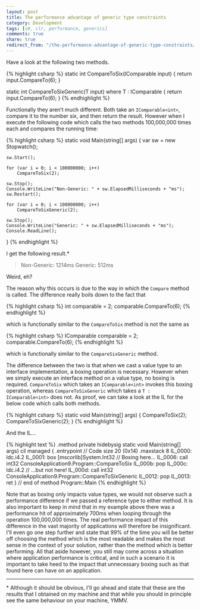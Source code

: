 ```yaml
---
layout: post
title: The performance advantage of generic type constraints
category: Development
tags: [c#, clr, performance, generics]
comments: true
share: true
redirect_from: "/the-performance-advantage-of-generic-type-constraints/"
---
```

Have a look at the following two methods.

{% highlight csharp %}
static int CompareToSix(IComparable<int> input)
{
    return input.CompareTo(6);
}

static int CompareToSixGeneric<T>(T input)
    where T : IComparable<int>
{
    return input.CompareTo(6);
}
{% endhighlight %}

Functionally they aren’t much different. Both take an `IComparable<int>`, compare it to the number six, and then return the result. However when I execute the following code which calls the two methods 100,000,000 times each and compares the running time:

{% highlight csharp %}
static void Main(string[] args)
{
    var sw = new Stopwatch();

    sw.Start();

    for (var i = 0; i < 100000000; i++)
        CompareToSix(2);

    sw.Stop();
    Console.WriteLine("Non-Generic: " + sw.ElapsedMilliseconds + "ms");
    sw.Restart();

    for (var i = 0; i < 100000000; i++)
        CompareToSixGeneric(2);

    sw.Stop();
    Console.WriteLine("Generic: " + sw.ElapsedMilliseconds + "ms");
    Console.ReadLine();
}
{% endhighlight %}

I get the following result.\*

>Non-Generic: 1214ms
>Generic: 512ms

Weird, eh?

The reason why this occurs is due to the way in which the `Compare` method is called. The difference really boils down to the fact that

{% highlight csharp %}
int comparable = 2;
comparable.CompareTo(6);
{% endhighlight %}

which is functionally similar to the `CompareToSix` method is not the same as

{% highlight csharp %}
IComparable<int> comparable = 2;
comparable.CompareTo(6);
{% endhighlight %}

which is functionally similar to the `CompareSixGeneric` method.

The difference between the two is that when we cast a value type to an interface implementation, a boxing operation is necessary. However when we simply execute an interface method on a value type, no boxing is required. `CompareToSix` which takes an `IComparable<int>` invokes this boxing operation, whereas `CompareToSixGeneric` which takes a `T : IComparable<int>` does not. As proof, we can take a look at the IL for the below code which calls both methods.

{% highlight csharp %}
static void Main(string[] args)
{
    CompareToSix(2);
    CompareToSixGeneric(2);
}
{% endhighlight %}

And the IL...

{% highlight text %}
.method private hidebysig static void  Main(string[] args) cil managed
{
  .entrypoint
  // Code size       20 (0x14)
  .maxstack  8
  IL_0000:  ldc.i4.2
  IL_0001:  box        [mscorlib]System.Int32 // Boxing here...
  IL_0006:  call       int32 ConsoleApplication9.Program::CompareToSix
  IL_000b:  pop
  IL_000c:  ldc.i4.2
  // ...but not here!
  IL_000d:  call       int32 ConsoleApplication9.Program::CompareToSixGeneric
  IL_0012:  pop
  IL_0013:  ret
} // end of method Program::Main
{% endhighlight %}

Note that as boxing only impacts value types, we would not observe such a performance difference if we passed a reference type to either method. It is also important to keep in mind that in my example above there was a performance hit of approximately 700ms when looping through the operation 100,000,000 times. The real performance impact of this difference in the vast majority of applications will therefore be insignificant. I'll even go one step further and state that 99% of the time you will be better off choosing the method which is the most readable and makes the most sense in the context of your solution, rather than the method which is better performing. All that aside however, you still may come across a situation where application performance is critical, and in such a scenario it is important to take heed to the impact that unnecessary boxing such as that found here can have on an application.

---

\* Although it should be obvious, I'll go ahead and state that these are the results that I obtained on my machine and that while you should in principle see the same behaviour on your machine, YMMV.

